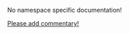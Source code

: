 No namespace specific documentation!

[Please add commentary!](https://github.com/arrdem/grimoire/edit/master/_includes/1.4.0/clojure.xml/index.md)

